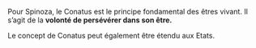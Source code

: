 Pour Spinoza, le Conatus est le principe fondamental des êtres vivant. Il s’agit de la **volonté de persévérer dans son être.**

Le concept de Conatus peut également être étendu aux Etats.